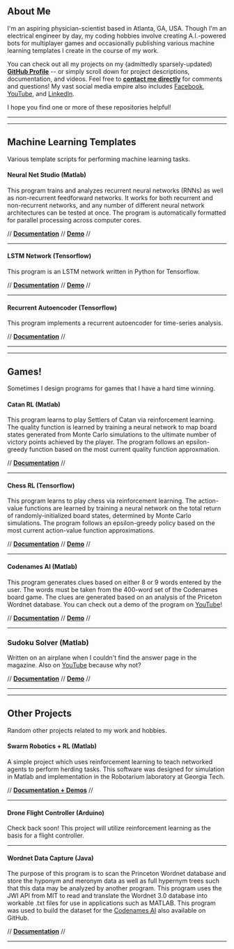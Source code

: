 ## About Me

I'm an aspiring physician-scientist based in Atlanta, GA, USA. Though I'm an electrical engineer by day, my coding hobbies involve creating A.I.-powered bots for multiplayer games and occasionally publishing various machine learning templates I create in the course of my work.

You can check out all my projects on my (admittedly sparsely-updated) **[GitHub Profile](https://github.com/jonzia)** -- or simply scroll down for project descriptions, documentation, and videos. Feel free to **[contact me directly](https://www.jonzia.me)** for comments and questions! My vast social media empire also includes [Facebook](https://www.facebook.com/jonathanzia), [YouTube](https://www.youtube.com/channel/UCYiktVuCaENeUPtyB5fBQuw/featured?disable_polymer=1), and [LinkedIn](https://www.linkedin.com/in/jonathanzia/).

I hope you find one or more of these repositories helpful!

---
---
## Machine Learning Templates
Various template scripts for performing machine learning tasks.

#### Neural Net Studio (Matlab)
This program trains and analyzes recurrent neural networks (RNNs) as well as non-recurrent feedforward networks. It works for both recurrent and non-recurrent networks, and any number of different neural network architectures can be tested at once. The program is automatically formatted for parallel processing across computer cores.

// **[Documentation](https://jonzia.github.io/NeuralNetStudio/)** // **[Demo](https://www.youtube.com/watch?v=WBxCHDFzexQ)** //

---
#### LSTM Network (Tensorflow)
This program is an LSTM network written in Python for Tensorflow.

// **[Documentation](https://jonzia.github.io/LSTM_Network/)** // **[Demo](https://youtu.be/DSzegLte0Iw)** //

---
#### Recurrent Autoencoder (Tensorflow)
This program implements a recurrent autoencoder for time-series analysis.

// **[Documentation](https://jonzia.github.io/Recurrent_Autoencoder/)** //

---
---
## Games!
Sometimes I design programs for games that I have a hard time winning.

#### Catan RL (Matlab)
This program learns to play Settlers of Catan via reinforcement learning. The quality function is learned by training a neural network to map board states generated from Monte Carlo simulations to the ultimate number of victory points achieved by the player. The program follows an epsilon-greedy function based on the most current quality function approxmation.

// **[Documentation](https://jonzia.github.io/Catan/)** //

---
#### Chess RL (Tensorflow)
This program learns to play chess via reinforcement learning. The action-value functions are learned by training a neural network on the total return of randomly-initialized board states, determined by Monte Carlo simulations. The program follows an epsilon-greedy policy based on the most current action-value function approximations.

// **[Documentation](https://jonzia.github.io/Chess_RL/)** // **[Demo](https://youtu.be/PgVgvZ9_X8c)** //

---
#### Codenames AI (Matlab)
This program generates clues based on either 8 or 9 words entered by the user. The words must be taken from the 400-word set of the Codenames board game. The clues are generated based on an analysis of the Priceton Wordnet database. You can check out a demo of the program on [YouTube](https://youtu.be/yX2YkhvAtM4)!

// **[Documentation](https://jonzia.github.io/Codenames/)** // **[Demo](https://youtu.be/yX2YkhvAtM4)** //

---
### Sudoku Solver (Matlab)
Written on an airplane when I couldn't find the answer page in the magazine. Also on [YouTube](https://youtu.be/QC-4RXylWQ0) because why not?

// **[Documentation](https://jonzia.github.io/Sudoku/)** // **[Demo](https://youtu.be/QC-4RXylWQ0)** //

---
---
## Other Projects
Random other projects related to my work and hobbies.

#### Swarm Robotics + RL (Matlab)
A simple project which uses reinforcement learning to teach networked agents to perform herding tasks. This software was designed for simulation in Matlab and implementation in the Robotarium laboratory at Georgia Tech.

// **[Documentation + Demos](https://jonzia.github.io/Robotarium/)** //

---
#### Drone Flight Controller (Arduino)
Check back soon! This project will utilize reinforcement learning as the basis for a flight controller.

---
#### Wordnet Data Capture (Java)
The purpose of this program is to scan the Princeton Wordnet database and store the hyponym and meronym data as well as full hypernym trees such that this data may be analyzed by another program. This program uses the JWI API from MIT to read and translate the Wordnet 3.0 database into workable .txt files for use in applications such as MATLAB. This program was used to build the dataset for the [Codenames AI](https://github.com/jonzia/Codenames) also available on GitHub.

// **[Documentation](https://jonzia.github.io/WordnetDataCapture/)** //

---
